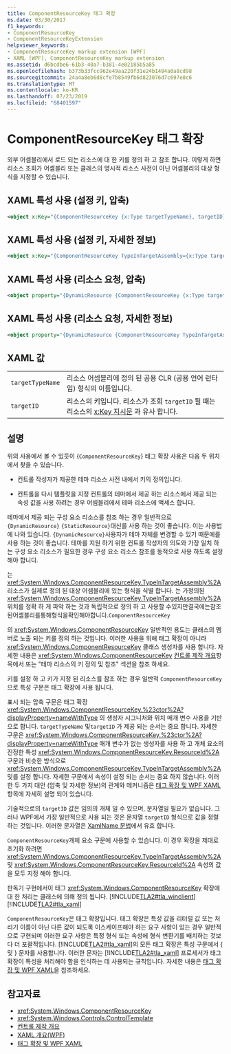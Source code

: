 ```yaml
---
title: ComponentResourceKey 태그 확장
ms.date: 03/30/2017
f1_keywords:
- ComponentResourceKey
- ComponentResourceKeyExtension
helpviewer_keywords:
- ComponentResourceKey markup extension [WPF]
- XAML [WPF], ComponentResourceKey markup extension
ms.assetid: d6bcdbe6-61b3-40a7-b381-4e02185b5a85
ms.openlocfilehash: b373b33fcc962e49aa220f31e24b1484a0a8cd98
ms.sourcegitcommit: 24a4a8eb6d8cfe7b8549fb6d823076d7c697e0c6
ms.translationtype: MT
ms.contentlocale: ko-KR
ms.lasthandoff: 07/23/2019
ms.locfileid: "68401597"
---
```

# <a name="componentresourcekey-markup-extension"></a>ComponentResourceKey 태그 확장
외부 어셈블리에서 로드 되는 리소스에 대 한 키를 정의 하 고 참조 합니다. 이렇게 하면 리소스 조회가 어셈블리 또는 클래스의 명시적 리소스 사전이 아닌 어셈블리의 대상 형식을 지정할 수 있습니다.  
  
## <a name="xaml-attribute-usage-setting-key-compact"></a>XAML 특성 사용 (설정 키, 압축)  
  
```xml  
<object x:Key="{ComponentResourceKey {x:Type targetTypeName}, targetID}" .../>  
```  
  
## <a name="xaml-attribute-usage-setting-key-verbose"></a>XAML 특성 사용 (설정 키, 자세한 정보)  
  
```xml  
<object x:Key="{ComponentResourceKey TypeInTargetAssembly={x:Type targetTypeName}, ResourceID=targetID}" .../>  
```  
  
## <a name="xaml-attribute-usage-requesting-resource-compact"></a>XAML 특성 사용 (리소스 요청, 압축)  
  
```xml  
<object property="{DynamicResource {ComponentResourceKey {x:Type targetTypeName}, targetID}}" .../>  
```  
  
## <a name="xaml-attribute-usage-requesting-resource-verbose"></a>XAML 특성 사용 (리소스 요청, 자세한 정보)  
  
```xml  
<object property="{DynamicResource {ComponentResourceKey TypeInTargetAssembly={x:Type targetTypeName}, ResourceID=targetID}}" .../>  
```  
  
## <a name="xaml-values"></a>XAML 값  
  
|||  
|-|-|  
|`targetTypeName`|리소스 어셈블리에 정의 된 공용 CLR (공용 언어 런타임) 형식의 이름입니다.|  
|`targetID`|리소스의 키입니다. 리소스가 조회 `targetID` 될 때는 리소스의 [x:Key 지시문](../../xaml-services/x-key-directive.md) 과 유사 합니다.|  
  
## <a name="remarks"></a>설명  
 위의 사용에서 볼 수 있듯이 {`ComponentResourceKey`} 태그 확장 사용은 다음 두 위치에서 찾을 수 있습니다.  
  
- 컨트롤 작성자가 제공한 테마 리소스 사전 내에서 키의 정의입니다.  
  
- 컨트롤을 다시 템플릿을 지정 컨트롤의 테마에서 제공 하는 리소스에서 제공 되는 속성 값을 사용 하려는 경우 어셈블리에서 테마 리소스에 액세스 합니다.  
  
 테마에서 제공 되는 구성 요소 리소스를 참조 하는 경우 일반적으로 `{DynamicResource}` `{StaticResource}`대신를 사용 하는 것이 좋습니다. 이는 사용법에 나와 있습니다. `{DynamicResource}`사용자가 테마 자체를 변경할 수 있기 때문에를 사용 하는 것이 좋습니다. 테마를 지원 하기 위한 컨트롤 작성자의 의도와 가장 일치 하는 구성 요소 리소스가 필요한 경우 구성 요소 리소스 참조를 동적으로 사용 하도록 설정 해야 합니다.  
  
 는 <xref:System.Windows.ComponentResourceKey.TypeInTargetAssembly%2A> 리소스가 실제로 정의 된 대상 어셈블리에 있는 형식을 식별 합니다. 는 가정의된<xref:System.Windows.ComponentResourceKey.TypeInTargetAssembly%2A> 위치를 정확 하 게 파악 하는 것과 독립적으로 정의 하 고 사용할 수있지만결국에는참조된어셈블리를통해형식을확인해야합니다.`ComponentResourceKey`  
  
 의 <xref:System.Windows.ComponentResourceKey> 일반적인 용도는 클래스의 멤버로 노출 되는 키를 정의 하는 것입니다. 이러한 사용을 위해 태그 확장이 아니라 <xref:System.Windows.ComponentResourceKey> 클래스 생성자를 사용 합니다. 자세한 내용은 <xref:System.Windows.ComponentResourceKey> [컨트롤 제작 개요](../controls/control-authoring-overview.md)항목에서 또는 "테마 리소스의 키 정의 및 참조" 섹션을 참조 하세요.  
  
 키를 설정 하 고 키가 지정 된 리소스를 참조 하는 경우 일반적 `ComponentResourceKey` 으로 특성 구문은 태그 확장에 사용 됩니다.  
  
 표시 되는 압축 구문은 태그 확장 <xref:System.Windows.ComponentResourceKey.%23ctor%2A?displayProperty=nameWithType> 의 생성자 시그니처와 위치 매개 변수 사용을 기반으로 합니다. `targetTypeName` 및`targetID` 가 제공 되는 순서는 중요 합니다. 자세한 구문은 <xref:System.Windows.ComponentResourceKey.%23ctor%2A?displayProperty=nameWithType> 매개 변수가 없는 생성자를 사용 하 고 개체 요소의 진정한 특성 <xref:System.Windows.ComponentResourceKey.ResourceId%2A> 구문과 비슷한 방식으로 <xref:System.Windows.ComponentResourceKey.TypeInTargetAssembly%2A> 및를 설정 합니다. 자세한 구문에서 속성이 설정 되는 순서는 중요 하지 않습니다. 이러한 두 가지 대안 (압축 및 자세한 정보)의 관계와 메커니즘은 [태그 확장 및 WPF XAML](markup-extensions-and-wpf-xaml.md)항목에 자세히 설명 되어 있습니다.  
  
 기술적으로의 `targetID` 값은 임의의 개체 일 수 있으며, 문자열일 필요가 없습니다. 그러나 WPF에서 가장 일반적으로 사용 되는 것은 문자열 `targetID` 형식으로 값을 정렬 하는 것입니다. 이러한 문자열은 [XamlName 문법](../../xaml-services/xamlname-grammar.md)에서 유효 합니다.  
  
 `ComponentResourceKey`개체 요소 구문에 사용할 수 있습니다. 이 경우 확장을 제대로 초기화 하려면 <xref:System.Windows.ComponentResourceKey.TypeInTargetAssembly%2A> 및 <xref:System.Windows.ComponentResourceKey.ResourceId%2A> 속성의 값을 모두 지정 해야 합니다.  
  
 판독기 구현에서이 태그 <xref:System.Windows.ComponentResourceKey> 확장에 대 한 처리는 클래스에 의해 정의 됩니다. [!INCLUDE[TLA2#tla_winclient](../../../../includes/tla2sharptla-winclient-md.md)] [!INCLUDE[TLA2#tla_xaml](../../../../includes/tla2sharptla-xaml-md.md)]  
  
 `ComponentResourceKey`은 태그 확장입니다. 태그 확장은 특성 값을 리터럴 값 또는 처리기 이름이 아닌 다른 값이 되도록 이스케이프해야 하는 요구 사항이 있는 경우 일반적으로 구현되며 이러한 요구 사항은 특정 형식 또는 속성에 형식 변환기를 배치하는 것보다 더 포괄적입니다. [!INCLUDE[TLA2#tla_xaml](../../../../includes/tla2sharptla-xaml-md.md)]의 모든 태그 확장은 특성 구문에서 { 및 } 문자를 사용합니다. 이러한 문자는 [!INCLUDE[TLA2#tla_xaml](../../../../includes/tla2sharptla-xaml-md.md)] 프로세서가 태그 확장이 특성을 처리해야 함을 인식하는 데 사용되는 규칙입니다. 자세한 내용은 [태그 확장 및 WPF XAML](markup-extensions-and-wpf-xaml.md)을 참조하세요.  
  
## <a name="see-also"></a>참고자료

- <xref:System.Windows.ComponentResourceKey>
- <xref:System.Windows.Controls.ControlTemplate>
- [컨트롤 제작 개요](../controls/control-authoring-overview.md)
- [XAML 개요(WPF)](xaml-overview-wpf.md)
- [태그 확장 및 WPF XAML](markup-extensions-and-wpf-xaml.md)
